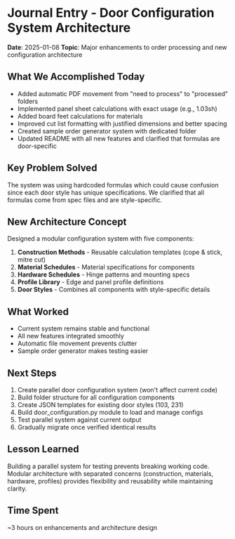 # Journal Entry - Door Configuration System Architecture

**Date**: 2025-01-08
**Topic**: Major enhancements to order processing and new configuration architecture

## What We Accomplished Today
- Added automatic PDF movement from "need to process" to "processed" folders
- Implemented panel sheet calculations with exact usage (e.g., 1.03sh)
- Added board feet calculations for materials
- Improved cut list formatting with justified dimensions and better spacing
- Created sample order generator system with dedicated folder
- Updated README with all new features and clarified that formulas are door-specific

## Key Problem Solved
The system was using hardcoded formulas which could cause confusion since each door style has unique specifications. We clarified that all formulas come from spec files and are style-specific.

## New Architecture Concept
Designed a modular configuration system with five components:
1. **Construction Methods** - Reusable calculation templates (cope & stick, mitre cut)
2. **Material Schedules** - Material specifications for components
3. **Hardware Schedules** - Hinge patterns and mounting specs
4. **Profile Library** - Edge and panel profile definitions
5. **Door Styles** - Combines all components with style-specific details

## What Worked
- Current system remains stable and functional
- All new features integrated smoothly
- Automatic file movement prevents clutter
- Sample order generator makes testing easier

## Next Steps
1. Create parallel door configuration system (won't affect current code)
2. Build folder structure for all configuration components
3. Create JSON templates for existing door styles (103, 231)
4. Build door_configuration.py module to load and manage configs
5. Test parallel system against current output
6. Gradually migrate once verified identical results

## Lesson Learned
Building a parallel system for testing prevents breaking working code. Modular architecture with separated concerns (construction, materials, hardware, profiles) provides flexibility and reusability while maintaining clarity.

## Time Spent
~3 hours on enhancements and architecture design